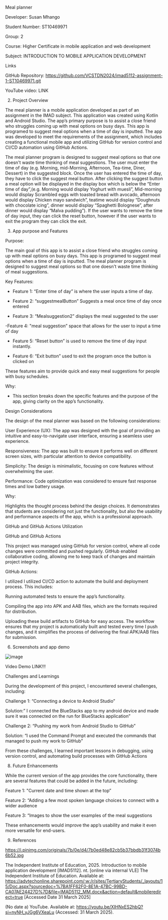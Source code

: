Meal planner 

Developer: Susan Mhango 

Student Number: ST10469971 

Group: 2 

Course: Higher Certificate in mobile application and web development 

Subject: INTRODUCTION TO MOBILE APPLICATION DEVELOPMENT 

 

Links 

GitHub Repository:  https://github.com/VCSTDN2024/imad5112-assignment-1-ST10469971.git 

YouTube video: LINK 

 

 2. Project Overview 

The meal planner is a mobile application developed as part of an assignment in the IMAD subject. This application was created using Kotlin and Android Studio. The app’s primary purpose is to assist a close friend who struggles coming up with meal options on busy days. This app is programed to suggest meal options when a time of day is inputted. The app was developed to meet the requirements of the assignment, which includes creating a functional mobile app and utilizing GitHub for version control and CI/CD automation using GitHub Actions.  

The meal planner program is designed to suggest meal options so that one doesn't waste time thinking of meal suggestions.  The user must enter the time of day (e.g. Morning, mid-Morning, Afternoon, Tea-time, Diner, Dessert) in the suggested block. Once the user has entered the time of day, they have to click the suggest meal button. After clicking the suggest button a meal option will be displayed in the display box which is below the “Enter time of day”,(e.g. Morning would display Yoghurt with muesli”, Mid-morning would display Scrambled eggs with toasted bread with avocado, afternoon would display Chicken mayo sandwich”, teatime would display “Doughnuts with chocolate icing”, dinner would display “Spaghetti Bolognese”, after dinner would display “Malva pudding”). If the user wants to remove the time of day input, they can click the reset button, however if the user wants to exit the program they can click the exit. 

 

3. App purpose and Features 

Purpose: 

The main goal of this app is to assist a close friend who struggles coming up with meal options on busy days. This app is programed to suggest meal options when a time of day is inputted. The meal planner program is designed to suggest meal options so that one doesn't waste time thinking of meal suggestions. 

  

 Key Features: 

 - Feature 1: “Enter time of day” is where the user inputs a time of day. 

- Feature 2: “suggestmealButton” Suggests a meal once time of day once entered 

 - Feature 3: “Mealsuggestion2” displays the meal suggested to the user 

 -Feature 4: "meal suggestion” space that allows for the user to input a time of day 

 - Feature 5: “Reset button” is used to remove the time of day input instantly. 

- Feature 6: “Exit button” used to exit the program once the button is clicked on 

 

 These features aim to provide quick and easy meal suggestions for people with busy schedules.  

  

Why: 

- This section breaks down the specific features and the purpose of the app, giving clarity on the app’s functionality. 

 

Design Considerations 

The design of the meal planner was based on the following considerations: 

 

User Experience (UX): The app was designed with the goal of providing an intuitive and easy-to-navigate user interface, ensuring a seamless user experience. 

Responsiveness: The app was built to ensure it performs well on different screen sizes, with particular attention to device compatibility. 

Simplicity: The design is minimalistic, focusing on core features without overwhelming the user. 

Performance: Code optimization was considered to ensure fast response times and low battery usage. 

 

 

 
Why: 

Highlights the thought process behind the design choices. It demonstrates that students are considering not just the functionality, but also the usability and performance aspects of the app, which is a professional approach. 

 

 

GitHub and GitHub Actions Utilization 

 

GitHub and GitHub Actions 

This project was managed using GitHub for version control, where all code changes were committed and pushed regularly. GitHub enabled collaborative coding, allowing me to keep track of changes and maintain project integrity. 

GitHub Actions:  

I utilized I utilized CI/CD action to automate the build and deployment process. This includes:  

Running automated tests to ensure the app’s functionality. 

Compiling the app into APK and AAB files, which are the formats required for distribution. 

Uploading these build artifacts to GitHub for easy access. The workflow ensures that my project is automatically built and tested every time I push changes, and it simplifies the process of delivering the final APK/AAB files for submission. 

 

 

   
6. Screenshots and app demo 

![image](https://github.com/user-attachments/assets/005afeea-382e-4593-a484-b98f23195152)


 

 

Video Demo 
LINK!!!

Challenges and Learnings  

During the development of this project, I encountered several challenges, including: 

 

Challenge 1: “Connecting a device to Android Studio” 

Solution:” I connected the BlueStacks app to my android device and made sure it was connected on the run for BlueStacks application” 

 

Challenge 2: “Pushing my work from Android Studio to GitHub” 

Solution: “I used the Command Prompt and executed the commands that managed to push my work to GitHub” 

 

From these challenges, I learned important lessons in debugging, using version control, and automating build processes with GitHub Actions 

 

 

8.  Future Enhancements  

 While the current version of the app provides the core functionality, there are several features that could be added in the future, including: 

Feature 1: "Current date and time shown at the top” 

Feature 2: “Adding a few most spoken language choices to connect with a wider audience 

Feature 3: “Images to show the user examples of the meal suggestions 

 

These enhancements would improve the app’s usability and make it even more versatile for end-users. 

 

9. References  

https://i.pinimg.com/originals/7b/0e/d4/7b0ed48e82cb5b37bbdb31f3074b6b52.jpg 

 

The Independent Institute of Education, 2025. Introduction to mobile application development [IMAD5112]. nt. [online via internal VLE] The Independent Institute of Education. Available at: https://advtechonline.sharepoint.com/:w:/r/sites/TertiaryStudents/_layouts/15/Doc.aspx?sourcedoc=%7BA1FF62F0-8E1A-47BC-99BD-CA07AE24427D%7D&file=IMAD5112_MM.docx&action=default&mobileredirect=true [Accessed Date 31 March 2025] 

 

(No date a) YouTube. Available at: https://youtu.be/XIHNxES2hbQ?si=nyNH_yJGg6VXeaLu (Accessed: 31 March 2025). 

